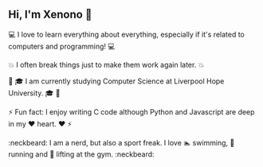 ## **Hi, I'm Xenono** 👋

:computer: I love to learn everything about everything, especially if it's related to computers and programming! :computer:

:collision: I often break things just to make them work again later. :collision:

:beers: :mortar_board: I am currently studying Computer Science at Liverpool Hope University. :mortar_board: :beers:

⚡ Fun fact: I enjoy writing C code although Python and Javascript are deep in my :heart: heart. :heart: ⚡

:neckbeard: I am a nerd, but also a sport freak. I love :swimmer: swimming, :running: running and :muscle: lifting at the gym. :neckbeard:
